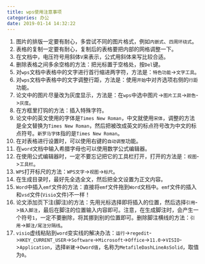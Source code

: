 ```yaml
---
title: wps使用注意事项
categories: 办公
date: 2019-01-14 14:32:22
---
```

1. 图片的排版一定要有耐心，多尝试不同的图片格式，例如`内嵌式`、`四周环绕式`。<!--more-->
2. 表格的复制一定要有耐心，复制后的表格要把内部的网格调整一下。
3. 在文档中，电压符号用斜体`V`来表示，公式用斜体来写比较合适。
4. 删除表格之间多余空格的方法：把光标置于空格处，按`Del`键。
5. 对`wps`文档中表格中的文字进行首行缩进两字符，方法是：`特色功能`->`文字工具`。
6. 对`wps`文档中表格中的文字调整行距，方法是：使用`开始`中对齐选项右侧的`行距`功能。
7. 论文中的图片尽量改为灰度显示，方法是：在`wps`中选中图片->`图片工具`->`颜色`->`灰度`。
8. 在方框里打钩的方法：插入特殊字符。
9. 论文中的英文使用的字体是`Times New Roman`，中文就使用`宋体`，调整的方法是全文替换为`Times New Roman`，然后把被改成英文的标点符号改为中文的标点符号。`新罗马字体`指的是`Times New Roman`。
10. 在对表格进行设置时，可以使用右键的`自动调整`功能。
11. 在`word`文档中输入希腊字母也可以使用数学公式编辑器。
12. 在使用公式编辑器时，一定不要忘记把它的工具栏打开，打开的方法是：`视图`->`工具栏`。
13. `WPS`打开标尺的方法：`WPS文字`->`视图`->`标尺`。
14. 在生成目录时，最好先全选全文，然后把全文设置为正文内容。
15. `Word`中插入`emf`文件的方法：直接将`emf`文件拖到`Word`文档中。`emf`文件的插入和`vsd`文件(`Visio`文件)不一样！
16. 论文添加页下注(脚注)的方法：先用光标选择即将插入的位置，然后选择`引用`->`插入脚注`，最后在脚注的位置输入内容即可。注意，在生成脚注时，会产生一个符号`1`，一定不要删除，将其挪到别的位置即可。删除脚注横线的方法：`引用`->`脚注/尾注分隔线`。
17. `visio`虚线粘贴到`word`变实线的解决办法：`运行`->`regedit`->`HKEY_CURRENT_USER`->`Software`->`Microsoft`->`Office`->`11.0`->`VISIO`->`Application`，选择`新建`->`Dword值`，名称为`MetafileDashLineAsSolid`，取值为`0`。